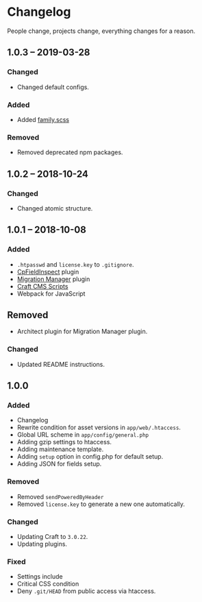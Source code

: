 # Changelog

People change, projects change, everything changes for a reason.

## 1.0.3 – 2019-03-28
### Changed
- Changed default configs.

### Added
- Added [family.scss](https://github.com/LukyVj/family.scss)

### Removed
- Removed deprecated npm packages.

## 1.0.2 – 2018-10-24
### Changed
- Changed atomic structure.

## 1.0.1 – 2018-10-08
### Added
- `.htpasswd` and `license.key` to `.gitignore`.
- [CpFieldInspect](https://github.com/mmikkel/CpFieldInspect-Craft) plugin
- [Migration Manager](https://github.com/Firstborn/Craft-Migration-Manager/) plugin
- [Craft CMS Scripts](https://github.com/nystudio107/craft-scripts)
- Webpack for JavaScript

## Removed
- Architect plugin for Migration Manager plugin.

### Changed
- Updated README instructions.

## 1.0.0
### Added
- Changelog
- Rewrite condition for asset versions in `app/web/.htaccess`.
- Global URL scheme in `app/config/general.php`
- Adding gzip settings to htaccess.
- Adding maintenance template.
- Adding `setup` option in config.php for default setup.
- Adding JSON for fields setup.

### Removed
- Removed `sendPoweredByHeader`
- Removed `license.key` to generate a new one automatically.

### Changed
- Updating Craft to `3.0.22`.
- Updating plugins.

### Fixed
- Settings include
- Critical CSS condition
- Deny `.git/HEAD` from public access via htaccess.
